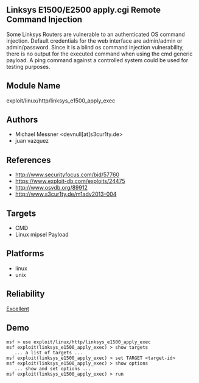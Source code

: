 ## Linksys E1500/E2500 apply.cgi Remote Command Injection

Some Linksys Routers are vulnerable to an authenticated OS 
command injection. Default credentials for the web interface 
are admin/admin or admin/password. Since it is a blind os 
command injection vulnerability, there is no output for the 
executed command when using the cmd generic payload. A ping 
command against a controlled system could be used for 
testing purposes.


## Module Name
exploit/linux/http/linksys_e1500_apply_exec

## Authors
* Michael Messner <devnull[at]s3cur1ty.de>
* juan vazquez


## References
* http://www.securityfocus.com/bid/57760
* https://www.exploit-db.com/exploits/24475
* http://www.osvdb.org/89912
* http://www.s3cur1ty.de/m1adv2013-004



## Targets
* CMD
* Linux mipsel Payload


## Platforms
* linux
* unix

## Reliability
[Excellent](https://github.com/rapid7/metasploit-framework/wiki/Exploit-Ranking)

## Demo

```
msf > use exploit/linux/http/linksys_e1500_apply_exec
msf exploit(linksys_e1500_apply_exec) > show targets
   ... a list of targets ...
msf exploit(linksys_e1500_apply_exec) > set TARGET <target-id>
msf exploit(linksys_e1500_apply_exec) > show options
   ... show and set options ...
msf exploit(linksys_e1500_apply_exec) > run
```
    
    